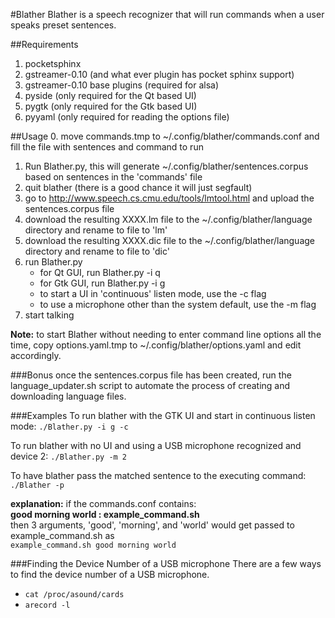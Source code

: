 #Blather
Blather is a speech recognizer that will run commands when a user speaks preset sentences.

##Requirements
1. pocketsphinx
2. gstreamer-0.10 (and what ever plugin has pocket sphinx support)
3. gstreamer-0.10 base plugins (required for alsa)
4. pyside (only required for the Qt based UI)
5. pygtk (only required for the Gtk based UI)
6. pyyaml (only required for reading the options file)

##Usage
0. move commands.tmp to ~/.config/blather/commands.conf and fill the file with sentences and command to run
1. Run Blather.py, this will generate ~/.config/blather/sentences.corpus based on sentences in the 'commands' file
2. quit blather (there is a good chance it will just segfault)
3. go to <http://www.speech.cs.cmu.edu/tools/lmtool.html> and upload the sentences.corpus file
4. download the resulting XXXX.lm file to the ~/.config/blather/language directory and rename to file to 'lm'
5. download the resulting XXXX.dic file to the ~/.config/blather/language directory and rename to file to 'dic'
6. run Blather.py
    * for Qt GUI, run Blather.py -i q
    * for Gtk GUI, run Blather.py -i g
    * to start a UI in 'continuous' listen mode, use the -c flag
    * to use a microphone other than the system default, use the -m flag
7. start talking

**Note:** to start Blather without needing to enter command line options all the time, copy options.yaml.tmp to ~/.config/blather/options.yaml and edit accordingly.

###Bonus
once the sentences.corpus file has been created, run the language_updater.sh script to automate the process of creating and downloading language files.

###Examples
To run blather with the GTK UI and start in continuous listen mode:
`./Blather.py -i g -c`

To run blather with no UI and using a USB microphone recognized and device 2:
`./Blather.py -m 2`


To have blather pass the matched sentence to the executing command:  
 `./Blather -p`  

 **explanation:** if the commands.conf contains:  
 **good morning world : example_command.sh**   
 then 3 arguments, 'good', 'morning', and 'world' would get passed to example_command.sh as  
 `example_command.sh good morning world`



###Finding the Device Number of a USB microphone
There are a few ways to find the device number of a USB microphone.

* `cat /proc/asound/cards`
* `arecord -l`
